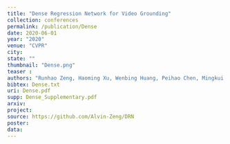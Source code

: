 ```yaml
---
title: "Dense Regression Network for Video Grounding"
collection: conferences
permalink: /publication/Dense
date: 2020-06-01
year: "2020"
venue: "CVPR"
city: 
state: ""
thumbnail: "Dense.png"
teaser : 
authors: "Runhao Zeng, Haoming Xu, Wenbing Huang, Peihao Chen, Mingkui Tan, Chuang Gan"
bibtex: Dense.txt
uri: Dense.pdf
supp: Dense_Supplementary.pdf
arxiv: 
project: 
source: https://github.com/Alvin-Zeng/DRN
poster: 
data:
---
```

